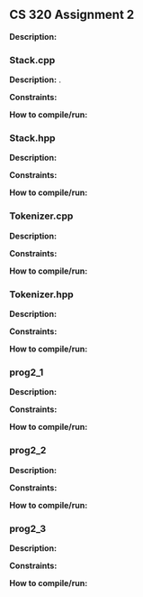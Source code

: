 ## CS 320 Assignment 2 
**Description:** 


### Stack.cpp
**Description:** 
.

**Constraints:**

**How to compile/run:**


### Stack.hpp
**Description:**

**Constraints:**

**How to compile/run:**

### Tokenizer.cpp
**Description:**

 
**Constraints:**

**How to compile/run:**


### Tokenizer.hpp
**Description:**

 
**Constraints:**


**How to compile/run:**


### prog2\_1
**Description:**

 
**Constraints:**


**How to compile/run:**


### prog2\_2
**Description:**

 
**Constraints:**


**How to compile/run:**



### prog2\_3
**Description:**

 
**Constraints:**


**How to compile/run:**


